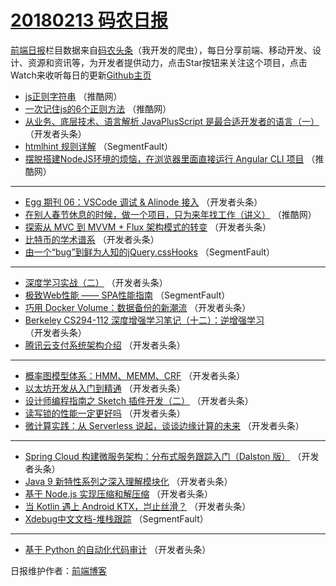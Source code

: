 # [20180213 码农日报](https://toutiao.qdkfweb.cn/date/2018/02/13)

[前端日报](https://qdkfweb.cn/c/news)栏目数据来自[码农头条](https://toutiao.qdkfweb.cn/)（我开发的爬虫），每日分享前端、移动开发、设计、资源和资讯等，为开发者提供动力，点击Star按钮来关注这个项目，点击Watch来收听每日的更新[Github主页](https://github.com/kujian/frontendDaily)
* [js正则字符串](https://toutiao.qdkfweb.cn/65167.html) （推酷网）
* [一次记住js的6个正则方法](https://toutiao.qdkfweb.cn/65169.html) （推酷网）
* [从业务、底层技术、语言解析 JavaPlusScript 是最合适开发者的语言（一）](https://toutiao.qdkfweb.cn/65138.html) （开发者头条）
* [htmlhint 规则详解](https://toutiao.qdkfweb.cn/65127.html) （SegmentFault）
* [摆脱搭建NodeJS环境的烦恼，在浏览器里面直接运行 Angular CLI 项目](https://toutiao.qdkfweb.cn/65170.html) （推酷网）

***
* [Egg 期刊 06：VSCode 调试 &amp; Alinode 接入](https://toutiao.qdkfweb.cn/65148.html) （开发者头条）
* [在别人春节休息的时候，做一个项目，只为来年找工作（讲义）](https://toutiao.qdkfweb.cn/65168.html) （推酷网）
* [探索从 MVC 到 MVVM + Flux 架构模式的转变](https://toutiao.qdkfweb.cn/65147.html) （开发者头条）
* [比特币的学术谱系](https://toutiao.qdkfweb.cn/65132.html) （开发者头条）
* [由一个“bug”到鲜为人知的jQuery.cssHooks](https://toutiao.qdkfweb.cn/65128.html) （SegmentFault）

***
* [深度学习实战（二）](https://toutiao.qdkfweb.cn/65140.html) （开发者头条）
* [极致Web性能 —— SPA性能指南](https://toutiao.qdkfweb.cn/65129.html) （SegmentFault）
* [巧用 Docker Volume：数据备份的新潮流](https://toutiao.qdkfweb.cn/65134.html) （开发者头条）
* [Berkeley CS294-112 深度增强学习笔记（十二）：逆增强学习](https://toutiao.qdkfweb.cn/65143.html) （开发者头条）
* [腾讯云支付系统架构介绍](https://toutiao.qdkfweb.cn/65144.html) （开发者头条）

***
* [概率图模型体系：HMM、MEMM、CRF](https://toutiao.qdkfweb.cn/65145.html) （开发者头条）
* [以太坊开发从入门到精通](https://toutiao.qdkfweb.cn/65133.html) （开发者头条）
* [设计师编程指南之 Sketch 插件开发（二）](https://toutiao.qdkfweb.cn/65146.html) （开发者头条）
* [读写锁的性能一定更好吗](https://toutiao.qdkfweb.cn/65136.html) （开发者头条）
* [微计算实践：从 Serverless 说起，谈谈边缘计算的未来](https://toutiao.qdkfweb.cn/65137.html) （开发者头条）

***
* [Spring Cloud 构建微服务架构：分布式服务跟踪入门（Dalston 版）](https://toutiao.qdkfweb.cn/65139.html) （开发者头条）
* [Java 9 新特性系列之深入理解模块化](https://toutiao.qdkfweb.cn/65131.html) （开发者头条）
* [基于 Node.js 实现压缩和解压缩](https://toutiao.qdkfweb.cn/65141.html) （开发者头条）
* [当 Kotlin 遇上 Android KTX，岂止丝滑？](https://toutiao.qdkfweb.cn/65142.html) （开发者头条）
* [Xdebug中文文档-堆栈跟踪](https://toutiao.qdkfweb.cn/65130.html) （SegmentFault）

***
* [基于 Python 的自动化代码审计](https://toutiao.qdkfweb.cn/65135.html) （开发者头条）

日报维护作者：[前端博客](https://qdkfweb.cn/) 